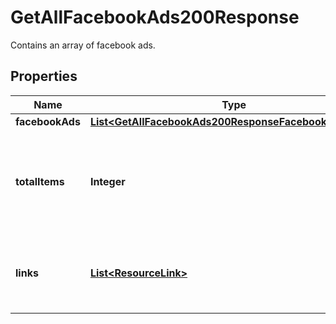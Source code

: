 

# GetAllFacebookAds200Response

Contains an array of facebook ads.

## Properties

| Name | Type | Description | Notes |
|------------ | ------------- | ------------- | -------------|
|**facebookAds** | [**List&lt;GetAllFacebookAds200ResponseFacebookAdsInner&gt;**](GetAllFacebookAds200ResponseFacebookAdsInner.md) |  |  [optional] |
|**totalItems** | **Integer** | The total number of items matching the query regardless of pagination. |  [optional] [readonly] |
|**links** | [**List&lt;ResourceLink&gt;**](ResourceLink.md) | A list of link types and descriptions for the API schema documents. |  [optional] [readonly] |



